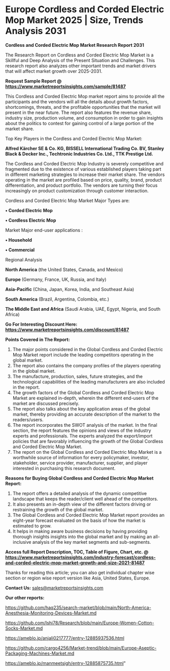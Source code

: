  # Europe Cordless and Corded Electric Mop Market 2025 | Size, Trends Analysis 2031

<strong>Cordless and Corded Electric Mop Market Research Report 2031</strong>

The Research Report on Cordless and Corded Electric Mop Market is a Skillful and Deep Analysis of the Present Situation and Challenges. This research report also analyzes other important trends and market drivers that will affect market growth over 2025-2031.

<strong>Request Sample Report @ <a href=https://www.marketreportsinsights.com/sample/81487>https://www.marketreportsinsights.com/sample/81487</a></strong>

This Cordless and Corded Electric Mop market report aims to provide all the participants and the vendors will all the details about growth factors, shortcomings, threats, and the profitable opportunities that the market will present in the near future. The report also features the revenue share, industry size, production volume, and consumption in order to gain insights about the politics to contest for gaining control of a large portion of the market share.

Top Key Players in the Cordless and Corded Electric Mop Market:

<strong>Alfred Kärcher SE & Co. KG, BISSELL International Trading Co. BV, Stanley Black & Decker Inc., Techtronic Industries Co. Ltd., TTK Prestige Ltd.</strong>

The Cordless and Corded Electric Mop Industry is severely competitive and fragmented due to the existence of various established players taking part in different marketing strategies to increase their market share. The vendors operating in the market are profiled based on price, quality, brand, product differentiation, and product portfolio. The vendors are turning their focus increasingly on product customization through customer interaction.

Cordless and Corded Electric Mop Market Major Types are:

<strong>• Corded Electric Mop

• Cordless Electric Mop</strong>

Market Major end-user applications :

<strong>• Household

• Commercial</strong>

Regional Analysis

</u><strong><b>North America</b></strong> (the United States, Canada, and Mexico)

<strong><b>Europe </b></strong>(Germany, France, UK, Russia, and Italy)

<strong><b>Asia-Pacific</b></strong> (China, Japan, Korea, India, and Southeast Asia)

<strong><b>South America</b></strong> (Brazil, Argentina, Colombia, etc.)

<strong><b>The Middle East and Africa</b></strong> (Saudi Arabia, UAE, Egypt, Nigeria, and South Africa)

<strong>Go For Interesting Discount Here: <a href=https://www.marketreportsinsights.com/discount/81487>https://www.marketreportsinsights.com/discount/81487</a></strong>

<strong>Points Covered in The Report:</strong>
<ol>
  <li>The major points considered in the Global Cordless and Corded Electric Mop Market report include the leading competitors operating in the global market.</li>
  <li>The report also contains the company profiles of the players operating in the global market.</li>
  <li>The manufacture, production, sales, future strategies, and the technological capabilities of the leading manufacturers are also included in the report.</li>
  <li>The growth factors of the Global Cordless and Corded Electric Mop Market are explained in-depth, wherein the different end-users of the market are discussed precisely.</li>
  <li>The report also talks about the key application areas of the global market, thereby providing an accurate description of the market to the readers/users.</li>
  <li>The report incorporates the SWOT analysis of the market. In the final section, the report features the opinions and views of the industry experts and professionals. The experts analyzed the export/import policies that are favorably influencing the growth of the Global Cordless and Corded Electric Mop Market.</li>
  <li>The report on the Global Cordless and Corded Electric Mop Market is a worthwhile source of information for every policymaker, investor, stakeholder, service provider, manufacturer, supplier, and player interested in purchasing this research document.</li>
</ol>
<strong>Reasons for Buying Global Cordless and Corded Electric Mop Market Report:</strong>

<ol>
  <li>The report offers a detailed analysis of the dynamic competitive landscape that keeps the reader/client well ahead of the competitors.</li>
  <li>It also presents an in-depth view of the different factors driving or restraining the growth of the global market.</li>
  <li>The Global Cordless and Corded Electric Mop Market report provides an eight-year forecast evaluated on the basis of how the market is estimated to grow.</li>
  <li>It helps in making aware business decisions by having providing thorough insights insights into the global market and by making an all-inclusive analysis of the key market segments and sub-segments.</li>
</ol>
<strong>Access full Report Description, TOC, Table of Figure, Chart, etc. @ <a href=https://www.marketreportsinsights.com/industry-forecast/cordless-and-corded-electric-mop-market-growth-and-size-2021-81487>https://www.marketreportsinsights.com/industry-forecast/cordless-and-corded-electric-mop-market-growth-and-size-2021-81487</a></strong>


Thanks for reading this article; you can also get individual chapter wise section or region wise report version like Asia, United States, Europe.

<strong>Contact Us:</strong>
sales@marketreportsinsights.com

<strong>Our other reports:</strong>

<a href=https://github.com/haq235/search-market/blob/main/North-America-Anesthesia-Monitoring-Devices-Market.md>https://github.com/haq235/search-market/blob/main/North-America-Anesthesia-Monitoring-Devices-Market.md</a>

<a href=https://github.com/Ishi78/Research/blob/main/Europe-Women-Cotton-Socks-Market.md>https://github.com/Ishi78/Research/blob/main/Europe-Women-Cotton-Socks-Market.md</a>

<a href=https://ameblo.jp/anjali0217777/entry-12885937536.html>https://ameblo.jp/anjali0217777/entry-12885937536.html</a>

<a href=https://github.com/cargo4256/Market-trend/blob/main/Europe-Aseptic-Packaging-Machines-Market.md>https://github.com/cargo4256/Market-trend/blob/main/Europe-Aseptic-Packaging-Machines-Market.md</a>

<a href=https://ameblo.jp/manmeetsigh/entry-12885875735.html>https://ameblo.jp/manmeetsigh/entry-12885875735.html</a>"
